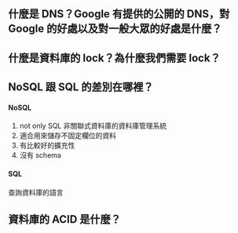 ## 什麼是 DNS？Google 有提供的公開的 DNS，對 Google 的好處以及對一般大眾的好處是什麼？


## 什麼是資料庫的 lock？為什麼我們需要 lock？


## NoSQL 跟 SQL 的差別在哪裡？
#### NoSQL 
1. not only SQL 非關聯式資料庫的資料庫管理系統
2. 適合用來儲存不固定欄位的資料
3. 有比較好的擴充性
4. 沒有 schema

#### SQL 
查詢資料庫的語言

## 資料庫的 ACID 是什麼？
